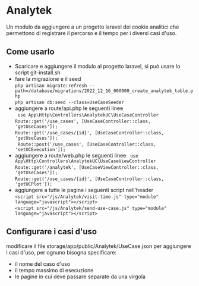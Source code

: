 # Analytek
Un modulo da aggiungere a un progetto laravel dei cookie analitici che permettono di registrare il percorso e il tempo per i diversi casi d'uso.

## Come usarlo
* Scaricare e aggiungere il modulo al progetto laravel, si può usare lo script git-install.sh<br /> 
* fare la migrazione e il seed <br /> 
` php artisan migrate:refresh --path=/database/migrations/2022_12_16_000000_create_analytek_table.php ` <br /> 
` php artisan db:seed --class=UseCaseSeeder ` <br /> 
* aggiungere a route/api.php le seguenti linee <br /> 
` use App\Http\Controllers\AnalytekUC\UseCaseController` <br />
` Route::get('/use_cases', [UseCaseController::class, 'getUseCases']); ` <br /> 
` Route::get('/use_cases/{id}', [UseCaseController::class, 'getUseCases']); ` <br /> 
` Route::post('/use_cases', [UseCaseController::class, 'setUCExecution']);` <br /> 
* aggiungere a route/web.php le seguenti linee
` use App\Http\Controllers\AnalytekUC\UseCaseViewController` <br />
` Route::get('/analytek', [UseCaseViewController::class, 'getUseCases']); ` <br /> 
` Route::get('/use_cases/{id}', [UseCaseController::class, 'getUCPlot']); ` <br /> 
* aggiungere a tutte le pagine i seguenti script nell'header <br /> 
`<script src="/js/Analytek/visit-time.js" type="module" language="javascript"></script>` <br /> 
`<script src="/js/Analytek/send-use-case.js" type="module" language="javascript"></script>`

## Configurare i casi d'uso
modificare il file storage/app/public/Analytek/UseCase.json per aggiungere i casi d'uso, per ognuno bisogna specificare: <br /> 
* il nome del caso d'uso
* il tempo massimo di esecuzione
* le pagine in cui deve passare separate da una virgola
